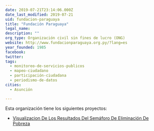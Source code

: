 ```yaml
---
date: 2019-07-21T23:14:06.000Z
date_last_modified: 2019-07-21
uid: fundacion-paraguaya
title: "Fundación Paraguaya"
legal_name: 
description: ""
org_type: Organización civil sin fines de lucro (ONG)
website: http://www.fundacionparaguaya.org.py/?lang=es
year_founded: 1985
facebook: 
twitter: 
tags:
  - monitoreo-de-servicios-publicos
  - mapeo-ciudadano
  - participación-ciudadana
  - periodismo-de-datos
cities: 
  - Asunción

---
```


Esta organización tiene los siguientes proyectos:

- [Visualizacion De Los Resultados Del Semáforo De Eliminación De Pobreza](/i/visualizacion-de-los-resultados-del-semaforo-de-eliminacion-de-pobreza.html)

